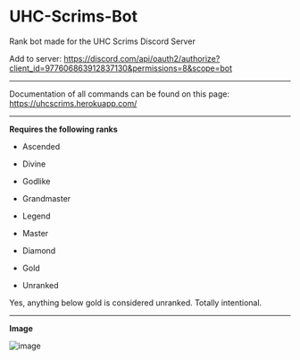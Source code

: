 # UHC-Scrims-Bot
Rank bot made for the UHC Scrims Discord Server

Add to server: https://discord.com/api/oauth2/authorize?client_id=977606863912837130&permissions=8&scope=bot

<hr>

Documentation of all commands can be found on this page: https://uhcscrims.herokuapp.com/
  
<hr>
  
**Requires the following ranks**
  
- Ascended  
  
- Divine  
  
- Godlike  
  
- Grandmaster  
  
- Legend  
  
- Master  
  
- Diamond  
  
- Gold  
  
- Unranked  
  
Yes, anything below gold is considered unranked. Totally intentional.
  
<hr>
  
**Image**

![image](https://i.ibb.co/8sShtT4/ss1.png)
